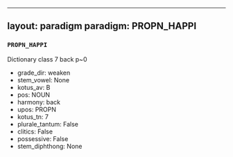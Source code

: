 
---
layout: paradigm
paradigm: PROPN_HAPPI
---
### ` PROPN_HAPPI `

Dictionary class 7 back p~0
* grade_dir: weaken
* stem_vowel: None
* kotus_av: B
* pos: NOUN
* harmony: back
* upos: PROPN
* kotus_tn: 7
* plurale_tantum: False
* clitics: False
* possessive: False
* stem_diphthong: None
